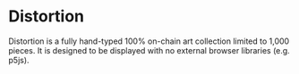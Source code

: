 # Distortion
Distortion is a fully hand-typed 100% on-chain art collection limited to 1,000 pieces. It is designed to be displayed with no external browser libraries (e.g. p5js).
